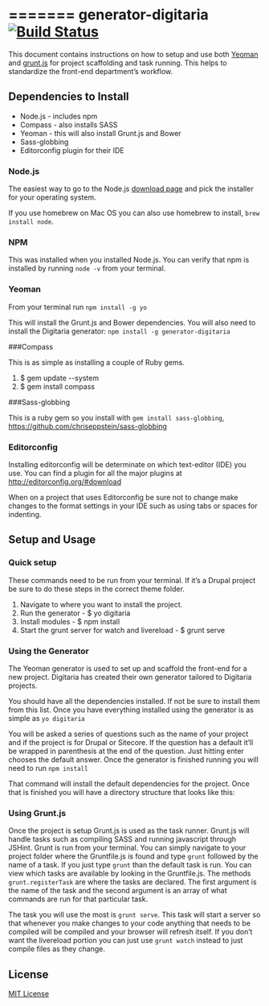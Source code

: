 =======
generator-digitaria [![Build Status](https://secure.travis-ci.org/mturnwall/generator-digitaria.png?branch=master)](https://travis-ci.org/mturnwall/generator-digitaria)
===================

This document contains instructions on how to setup and use both [Yeoman](http://yeoman.io) and [grunt.js](gruntjs.com) for project scaffolding and task running. This helps to standardize the front-end department’s workflow.

## Dependencies to Install

- Node.js - includes npm
- Compass - also installs SASS
- Yeoman - this will also install Grunt.js and Bower
- Sass-globbing
- Editorconfig plugin for their IDE

### Node.js

The easiest way to go to the Node.js [download page](http://nodejs.org/download/) and pick the installer for your operating system.

If you use homebrew on Mac OS you can also use homebrew to install, `brew install node`.

### NPM

This was installed when you installed Node.js. You can verify that npm is installed by running `node -v` from your terminal.

### Yeoman

From your terminal run `npm install -g yo`

This will install the Grunt.js and Bower dependencies. You will also need to install the Digitaria generator:
`npm install -g generator-digitaria`

###Compass

This is as simple as installing a couple of Ruby gems.

1. $ gem update --system
2. $ gem install compass

###Sass-globbing

This is a ruby gem so you install with `gem install sass-globbing`, https://github.com/chriseppstein/sass-globbing

### Editorconfig

Installing editorconfig will be determinate on which text-editor (IDE) you use. You can find a plugin for all the major plugins at http://editorconfig.org/#download

When on a project that uses Editorconfig be sure not to change make changes to the format settings in your IDE such as using tabs or spaces for indenting.

## Setup and Usage

### Quick setup

These commands need to be run from your terminal. If it’s a Drupal project be sure to do these steps in the correct theme folder.

1. Navigate to where you want to install the project.
2. Run the generator - $ yo digitaria
3. Install modules - $ npm install
4. Start the grunt server for watch and livereload - $ grunt serve

### Using the Generator

The Yeoman generator is used to set up and scaffold the front-end for a new project. Digitaria has created their own generator tailored to Digitaria projects.

You should have all the dependencies installed. If not be sure to install them from this list. Once you have everything installed using the generator is as simple as `yo digitaria`

You will be asked a series of questions such as the name of your project and if the project is for Drupal or Sitecore. If the question has a default it’ll be wrapped in parenthesis at the end of the question. Just hitting enter chooses the default answer. Once the generator is finished running you will need to run `npm install`

That command will install the default dependencies for the project. Once that is finished you will have a directory structure that looks like this:

### Using Grunt.js

Once the project is setup Grunt.js is used as the task runner. Grunt.js will handle tasks such as compiling SASS and running javascript through JSHint. Grunt is run from your terminal. You can simply navigate to your project folder where the Gruntfile.js is found and type `grunt` followed by the name of a task. If you just type `grunt` than the default task is run. You can view which tasks are available by looking in the Gruntfile.js. The methods `grunt.registerTask` are where the tasks are declared. The first argument is the name of the task and the second argument is an array of what commands are run for that particular task.

The task you will use the most is `grunt serve`. This task will start a server so that whenever you make changes to your code anything that needs to be compiled will be compiled and your browser will refresh itself. If you don’t want the livereload portion you can just use `grunt watch` instead to just compile files as they change.

## License

[MIT License](http://en.wikipedia.org/wiki/MIT_License)

